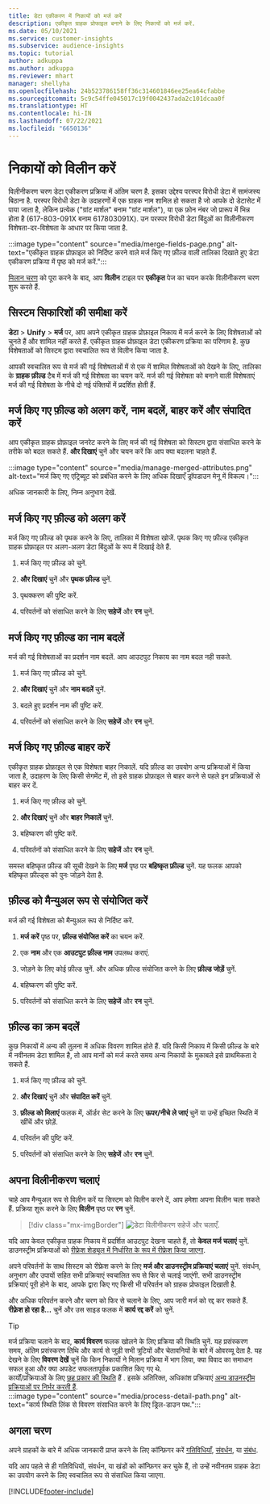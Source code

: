 ```yaml
---
title: डेटा एकीकरण में निकायों को मर्ज करें
description: एकीकृत ग्राहक प्रोफाइल बनाने के लिए निकायों को मर्ज करें.
ms.date: 05/10/2021
ms.service: customer-insights
ms.subservice: audience-insights
ms.topic: tutorial
author: adkuppa
ms.author: adkuppa
ms.reviewer: mhart
manager: shellyha
ms.openlocfilehash: 24b523786158ff36c314601846ee25ea64cfabbe
ms.sourcegitcommit: 5c9c54ffe045017c19f0042437ada2c101dcaa0f
ms.translationtype: HT
ms.contentlocale: hi-IN
ms.lasthandoff: 07/22/2021
ms.locfileid: "6650136"
---
```

# <a name="merge-entities"></a>निकायों को विलीन करें

विलीनीकरण चरण डेटा एकीकरण प्रक्रिया में अंतिम चरण है. इसका उद्देश्य परस्पर विरोधी डेटा में सामंजस्य बिठाना है. परस्पर विरोधी डेटा के उदाहरणों में एक ग्राहक नाम शामिल हो सकता है जो आपके दो डेटासेट में पाया जाता है, लेकिन प्रत्येक ("ग्रांट मार्शल" बनाम "ग्रांट मार्शल"), या एक फ़ोन नंबर जो प्रारूप में भिन्न होता है (617-803-091X बनाम 617803091X). उन परस्पर विरोधी डेटा बिंदुओं का विलीनीकरण विशेषता-दर-विशेषता के आधार पर किया जाता है.

:::image type="content" source="media/merge-fields-page.png" alt-text="एकीकृत ग्राहक प्रोफ़ाइल को निर्दिष्ट करने वाले मर्ज किए गए फ़ील्ड वाली तालिका दिखाते हुए डेटा एकीकरण प्रक्रिया में पृष्ठ को मर्ज करें.":::

[मिलान चरण](match-entities.md) को पूरा करने के बाद, आप **विलीन** टाइल पर **एकीकृत** पेज का चयन करके विलीनीकरण चरण शुरू करते हैं.

## <a name="review-system-recommendations"></a>सिस्टम सिफारिशों की समीक्षा करें

**डेटा** > **Unify** > **मर्ज** पर, आप अपने एकीकृत ग्राहक प्रोफ़ाइल निकाय में मर्ज करने के लिए विशेषताओं को चुनते हैं और शामिल नहीं करते हैं. एकीकृत ग्राहक प्रोफ़ाइल डेटा एकीकरण प्रक्रिया का परिणाम है. कुछ विशेषताओं को सिस्टम द्वारा स्वचालित रूप से विलीन किया जाता है.

आपकी स्वचालित रूप से मर्ज की गई विशेषताओं में से एक में शामिल विशेषताओं को देखने के लिए, तालिका के **ग्राहक फ़ील्ड** टैब में मर्ज की गई विशेषता का चयन करें. मर्ज की गई विशेषता को बनाने वाली विशेषताएं मर्ज की गई विशेषता के नीचे दो नई पंक्तियों में प्रदर्शित होती हैं.

## <a name="separate-rename-exclude-and-edit-merged-fields"></a>मर्ज किए गए फ़ील्ड को अलग करें, नाम बदलें, बाहर करें और संपादित करें

आप एकीकृत ग्राहक प्रोफ़ाइल जनरेट करने के लिए मर्ज की गई विशेषता को सिस्टम द्वारा संसाधित करने के तरीके को बदल सकते हैं. **और दिखाएं** चुनें और चयन करें कि आप क्या बदलना चाहते हैं.

:::image type="content" source="media/manage-merged-attributes.png" alt-text="मर्ज किए गए एट्रिब्यूट को प्रबंधित करने के लिए अधिक दिखाएँ ड्रॉपडाउन मेनू में विकल्प।":::

अधिक जानकारी के लिए, निम्न अनुभाग देखें.

## <a name="separate-merged-fields"></a>मर्ज किए गए फ़ील्ड को अलग करें

मर्ज किए गए फ़ील्ड को पृथक करने के लिए, तालिका में विशेषता खोजें. पृथक किए गए फ़ील्ड एकीकृत ग्राहक प्रोफ़ाइल पर अलग-अलग डेटा बिंदुओं के रूप में दिखाई देते हैं. 

1. मर्ज किए गए फ़ील्ड को चुनें.
  
1. **और दिखाएं** चुनें और **पृथक फ़ील्ड** चुनें.
 
1. पृथक्करण की पुष्टि करें.

1. परिवर्तनों को संसाधित करने के लिए **सहेजें** और **रन** चुनें.

## <a name="rename-merged-fields"></a>मर्ज किए गए फ़ील्ड का नाम बदलें

मर्ज की गई विशेषताओं का प्रदर्शन नाम बदलें. आप आउटपुट निकाय का नाम बदल नही सकते.

1. मर्ज किए गए फ़ील्ड को चुनें.
  
1. **और दिखाएं** चुनें और **नाम बदलें** चुनें.

1. बदले हुए प्रदर्शन नाम की पुष्टि करें. 

1. परिवर्तनों को संसाधित करने के लिए **सहेजें** और **रन** चुनें.

## <a name="exclude-merged-fields"></a>मर्ज किए गए फ़ील्ड बाहर करें

एकीकृत ग्राहक प्रोफ़ाइल से एक विशेषता बाहर निकालें. यदि फ़ील्ड का उपयोग अन्य प्रक्रियाओं में किया जाता है, उदाहरण के लिए किसी सेगमेंट में, तो इसे ग्राहक प्रोफ़ाइल से बाहर करने से पहले इन प्रक्रियाओं से बाहर कर दें. 

1. मर्ज किए गए फ़ील्ड को चुनें.
  
1. **और दिखाएं** चुनें और **बाहर निकालें** चुनें.

1. बहिष्करण की पुष्टि करें.

1. परिवर्तनों को संसाधित करने के लिए **सहेजें** और **रन** चुनें. 

समस्त बहिष्कृत फ़ील्ड की सूची देखने के लिए **मर्ज** पृष्ठ पर **बहिष्कृत फ़ील्ड** चुनें. यह फलक आपको बहिष्कृत फ़ील्ड्स को पुनः जोड़ने देता है.

## <a name="manually-combine-fields"></a>फ़ील्ड को मैन्युअल रूप से संयोजित करें

मर्ज की गई विशेषता को मैन्युअल रूप से निर्दिष्ट करें. 

1. **मर्ज करें** पृष्ठ पर, **फ़ील्ड संयोजित करें** का चयन करें.

1. एक **नाम** और एक **आउटपुट फ़ील्ड नाम** उपलब्ध कराएं.

1. जोड़ने के लिए कोई फ़ील्ड चुनें. और अधिक फ़ील्ड संयोजित करने के लिए **फ़ील्ड जोड़ें** चुनें.

1. बहिष्करण की पुष्टि करें.

1. परिवर्तनों को संसाधित करने के लिए **सहेजें** और **रन** चुनें. 

## <a name="change-the-order-of-fields"></a>फ़ील्ड का क्रम बदलें

कुछ निकायों में अन्य की तुलना में अधिक विवरण शामिल होते हैं. यदि किसी निकाय में किसी फ़ील्ड के बारे में नवीनतम डेटा शामिल है, तो आप मानों को मर्ज करते समय अन्य निकायों के मुकाबले इसे प्राथमिकता दे सकते हैं.

1. मर्ज किए गए फ़ील्ड को चुनें.
  
1. **और दिखाएं** चुनें और **संपादित करें** चुनें.

1. **फ़ील्ड को मिलाएं** फलक में, ऑर्डर सेट करने के लिए **ऊपर/नीचे ले जाएं** चुनें या उन्हें इच्छित स्थिति में खींचें और छोड़ें.

1. परिवर्तन की पुष्टि करें.

1. परिवर्तनों को संसाधित करने के लिए **सहेजें** और **रन** चुनें.

## <a name="run-your-merge"></a>अपना विलीनीकरण चलाएं

चाहे आप मैन्युअल रूप से विलीन करें या सिस्टम को विलीन करने दें, आप हमेशा अपना विलीन चला सकते हैं. प्रक्रिया शुरू करने के लिए **विलीन** पृष्ठ पर **रन** चुनें.

> [!div class="mx-imgBorder"]
> ![डेटा विलीनीकरण सहेजें और चलाएँ.](media/configure-data-merge-save-run.png "डेटा विलीनीकरण सहेजें और चलाएँ")

यदि आप केवल एकीकृत ग्राहक निकाय में प्रदर्शित आउटपुट देखना चाहते हैं, तो **केवल मर्ज चलाएं** चुनें. डाउनस्ट्रीम प्रक्रियाओं को [रीफ्रेश शेड्यूल में निर्धारित के रूप में रीफ्रेश किया जाएगा](system.md#schedule-tab).

अपने परिवर्तनों के साथ सिस्टम को रीफ्रेश करने के लिए **मर्ज और डाउनस्ट्रीम प्रक्रियाएं चलाएं** चुनें. संवर्धन, अनुभाग और उपायों सहित सभी प्रक्रियाएं स्वचालित रूप से फिर से चलाई जाएंगी. सभी डाउनस्ट्रीम प्रक्रियाएं पूरी होने के बाद, आपके द्वारा किए गए किसी भी परिवर्तन को ग्राहक प्रोफाइल दिखाती है.

और अधिक परिवर्तन करने और चरण को फिर से चलाने के लिए, आप जारी मर्ज को रद्द कर सकते हैं. **रीफ़्रेश हो रहा है...** चुनें और उस साइड फलक में **कार्य रद्द करें** को चुनें.

> [!TIP]
> मर्ज प्रक्रिया चलाने के बाद, **कार्य विवरण** फलक खोलने के लिए प्रक्रिया की स्थिति चुनें. यह प्रसंस्करण समय, अंतिम प्रसंस्करण तिथि और कार्य से जुड़ी सभी त्रुटियों और चेतावनियों के बारे में ओवरव्यू देता है. यह देखने के लिए **विवरण देखें** चुनें कि किन निकायों ने मिलान प्रक्रिया में भाग लिया, क्या विवाद का समाधान सफल हुआ और क्या अपडेट सफलतापूर्वक प्रकाशित किए गए थे.  
> कार्यों/प्रक्रियाओं के लिए [छह प्रकार की स्थिति](system.md#status-types) हैं . इसके अतिरिक्त, अधिकांश प्रक्रियाएं [अन्य डाउनस्ट्रीम प्रक्रियाओं पर निर्भर करती हैं](system.md#refresh-policies).  
> :::image type="content" source="media/process-detail-path.png" alt-text="कार्य स्थिति लिंक से विवरण संसाधित करने के लिए ड्रिल-डाउन पथ.":::

## <a name="next-step"></a>अगला चरण

अपने ग्राहकों के बारे में अधिक जानकारी प्राप्त करने के लिए कॉन्फ़िगर करें [गतिविधियाँ](activities.md), [संवर्धन](enrichment-hub.md), या [संबंध](relationships.md).

यदि आप पहले से ही गतिविधियों, संवर्धन, या खंडों को कॉन्फ़िगर कर चुके हैं, तो उन्हें नवीनतम ग्राहक डेटा का उपयोग करने के लिए स्वचालित रूप से संसाधित किया जाएगा.

[!INCLUDE[footer-include](../includes/footer-banner.md)]

